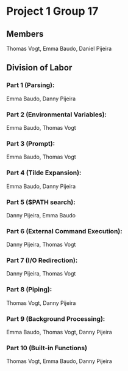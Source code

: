# Project 1 Group 17

## Members 
Thomas Vogt, Emma Baudo, Daniel Pijeira

## Division of Labor

### Part 1 (Parsing): 
Emma Baudo, Danny Pijeira

### Part 2 (Environmental Variables): 
Emma Baudo, Thomas Vogt 

### Part 3 (Prompt): 
Emma Baudo, Thomas Vogt

### Part 4 (Tilde Expansion): 
Emma Baudo, Danny Pijeira

### Part 5 ($PATH search):
Danny Pijeira, Emma Baudo

### Part 6 (External Command Execution):
Danny Pijeira, Thomas Vogt

### Part 7 (I/O Redirection): 
Danny Pijeira, Thomas Vogt

### Part 8 (Piping):
Thomas Vogt, Danny Pijeira

### Part 9 (Background Processing):
Emma Baudo, Thomas Vogt, Danny Pijeira

### Part 10 (Built-in Functions)
Thomas Vogt, Emma Baudo, Danny Pijeira



